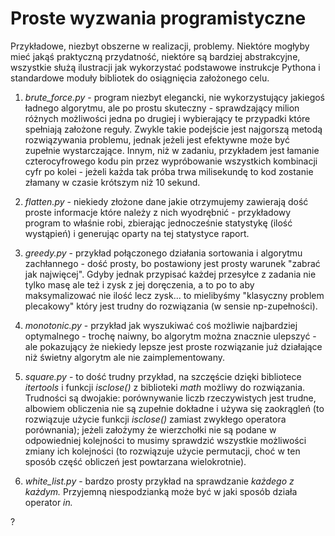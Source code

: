 # Proste wyzwania programistyczne

Przykładowe, niezbyt obszerne w realizacji, problemy. Niektóre mogłyby mieć
jakąś praktyczną przydatność, niektóre są bardziej abstrakcyjne, wszystkie służą
ilustracji jak wykorzystać podstawowe instrukcje Pythona i standardowe moduły
bibliotek do osiągnięcia założonego celu.

1. *brute_force.py* - program niezbyt elegancki, nie wykorzystujący jakiegoś
   ładnego algorytmu, ale po prostu skuteczny - sprawdzający milion różnych
   możliwości jedna po drugiej i wybierający te przypadki które spełniają 
   założone reguły. Zwykle takie podejście jest najgorszą metodą rozwiązywania
   problemu, jednak jeżeli jest efektywne może być zupełnie wystarczające.
   Innym, niż w zadaniu, przykładem jest łamanie czterocyfrowego kodu pin przez
   wypróbowanie wszystkich kombinacji cyfr po kolei - jeżeli każda tak próba
   trwa milisekundę to kod zostanie złamany w czasie krótszym niż 10 sekund.

1. *flatten.py* - niekiedy złożone dane jakie otrzymujemy zawierają dość proste
   informacje które należy z nich wyodrębnić - przykładowy program to właśnie
   robi, zbierając jednocześnie statystykę (ilość wystąpień) i generując oparty
   na tej statystyce raport.

1. *greedy.py* - przykład połączonego działania sortowania i algorytmu
   zachłannego - dość prosty, bo postawiony jest prosty warunek "zabrać jak
   najwięcej". Gdyby jednak przypisać każdej przesyłce z zadania nie tylko
   masę ale też i zysk z jej doręczenia, a to po to aby maksymalizować nie ilość
   lecz zysk... to mielibyśmy "klasyczny problem plecakowy" który jest trudny
   do rozwiązania (w sensie np-zupełności).

1. *monotonic.py* - przykład jak wyszukiwać coś możliwie najbardziej
   optymalnego - trochę naiwny, bo algorytm można znacznie ulepszyć - ale
   pokazujący że niekiedy lepsze jest proste rozwiązanie już działające niż
   świetny algorytm ale nie zaimplementowany.

1. *square.py* - to dość trudny przykład, na szczęście dzięki bibliotece
   *itertools* i funkcji *isclose()* z biblioteki *math* możliwy do rozwiązania.
   Trudności są dwojakie: porównywanie liczb rzeczywistych jest trudne, albowiem
   obliczenia nie są zupełnie dokładne i używa się zaokrągleń (to rozwiązuje
   użycie funkcji *isclose()* zamiast zwykłego operatora porównania); jeżeli
   założymy że wierzchołki nie są podane w odpowiedniej kolejności to musimy
   sprawdzić wszystkie możliwości zmiany ich kolejności (to rozwiązuje
   użycie permutacji, choć w ten sposób część obliczeń jest powtarzana
   wielokrotnie).

1. *white_list.py* - bardzo prosty przykład na sprawdzanie *każdego z każdym.*
   Przyjemną niespodzianką może być w jaki sposób działa operator *in.*
   
?